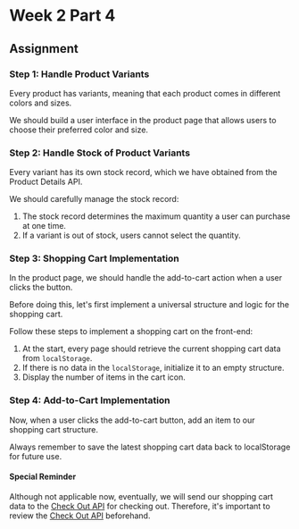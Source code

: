 # Week 2 Part 4

## Assignment

### Step 1: Handle Product Variants

Every product has variants, meaning that each product comes in different colors and sizes.

We should build a user interface in the product page that allows users to choose their preferred color and size.

### Step 2: Handle Stock of Product Variants

Every variant has its own stock record, which we have obtained from the Product Details API.

We should carefully manage the stock record:

1. The stock record determines the maximum quantity a user can purchase at one time.
2. If a variant is out of stock, users cannot select the quantity.

### Step 3: Shopping Cart Implementation

In the product page, we should handle the add-to-cart action when a user clicks the button.

Before doing this, let's first implement a universal structure and logic for the shopping cart.

Follow these steps to implement a shopping cart on the front-end:

1. At the start, every page should retrieve the current shopping cart data from `localStorage`.
2. If there is no data in the `localStorage`, initialize it to an empty structure.
3. Display the number of items in the cart icon.

### Step 4: Add-to-Cart Implementation

Now, when a user clicks the add-to-cart button, add an item to our shopping cart structure.

Always remember to save the latest shopping cart data back to localStorage for future use.

#### Special Reminder

Although not applicable now, eventually, we will send our shopping cart data to the [Check Out API](https://github.com/AppWorks-School-Materials/API-Doc/tree/master/Stylish#order-check-out-api) for checking out. Therefore, it's important to review the [Check Out API](https://github.com/AppWorks-School-Materials/API-Doc/tree/master/Stylish#order-check-out-api) beforehand.
